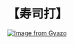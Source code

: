 # 【寿司打】 #

[![Image from Gyazo](https://i.gyazo.com/11048ea21bc61edef54f67077cda3362.jpg)](https://gyazo.com/11048ea21bc61edef54f67077cda3362)

